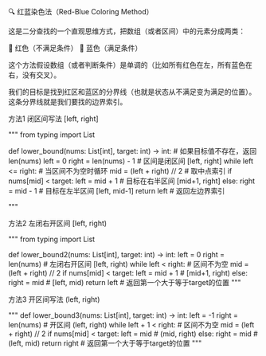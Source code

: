 🔍 红蓝染色法（Red-Blue Coloring Method）

这是二分查找的一个直观思维方式，把数组（或者区间）中的元素分成两类：

🔴 红色（不满足条件）
🔵 蓝色（满足条件）

这个方法假设数组（或者判断条件）是单调的（比如所有红色在左，所有蓝色在右，没有交叉）。

我们的目标是找到红区和蓝区的分界线（也就是状态从不满足变为满足的位置）。
这条分界线就是我们要找的边界索引。

方法1 闭区间写法 [left, right]

"""
from typing import List

def lower_bound(nums: List[int], target: int) -> int:
    # 如果目标值不存在，返回 len(nums)
    left = 0
    right = len(nums) - 1  # 区间是闭区间 [left, right]
    while left <= right:  # 当区间不为空时循环
        mid = (left + right) // 2  # 取中点索引
        if nums[mid] < target:
            left = mid + 1  # 目标在右半区间 [mid+1, right]
        else:
            right = mid - 1  # 目标在左半区间 [left, mid-1]
    return left  # 返回左边界索引

"""

方法2 左闭右开区间 [left, right)

"""
from typing import List

def lower_bound2(nums: List[int], target: int) -> int:
    left = 0
    right = len(nums)  # 左闭右开区间 [left, right)
    while left < right:  # 区间不为空
        mid = (left + right) // 2
        if nums[mid] < target:
            left = mid + 1  # [mid+1, right)
        else:
            right = mid  # [left, mid)
    return left  # 返回第一个大于等于target的位置
"""


方法3 开区间写法 (left, right)

"""
def lower_bound3(nums: List[int], target: int) -> int:
    left = -1
    right = len(nums)  # 开区间 (left, right)
    while left + 1 < right:  # 区间不为空
        mid = (left + right) // 2
        if nums[mid] < target:
            left = mid  # (mid, right)
        else:
            right = mid  # (left, mid)
    return right  # 返回第一个大于等于target的位置
"""
